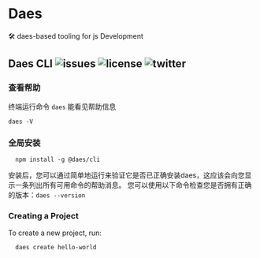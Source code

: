 # Daes
🛠️ daes-based tooling for js Development

## Daes CLI  ![issues](https://img.shields.io/github/issues/hzs0623/daes/@daes/cli) ![license](https://img.shields.io/github/license/hzs0623/daes) ![twitter](https://img.shields.io/twitter/url?url=https://github.com/hzs0623/daes/edit/master/packages/@daes/cli)

### 查看帮助
终端运行命令 `daes` 能看见帮助信息
```
daes -V
```

### 全局安装
```
  npm install -g @daes/cli
```

安装后，您可以通过简单地运行来验证它是否已正确安装daes，这应该会向您显示一条列出所有可用命令的帮助消息。
您可以使用以下命令检查您是否拥有正确的版本：`daes --version`

### Creating a Project
To create a new project, run:
```
  daes create hello-world
```
